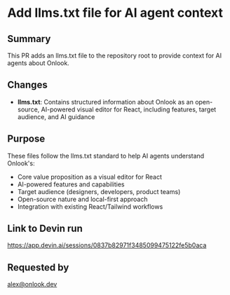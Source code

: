 # Add llms.txt file for AI agent context

## Summary

This PR adds an llms.txt file to the repository root to provide context for AI agents about Onlook.

## Changes

- **llms.txt**: Contains structured information about Onlook as an open-source, AI-powered visual editor for React, including features, target audience, and AI guidance

## Purpose

These files follow the llms.txt standard to help AI agents understand Onlook's:
- Core value proposition as a visual editor for React
- AI-powered features and capabilities  
- Target audience (designers, developers, product teams)
- Open-source nature and local-first approach
- Integration with existing React/Tailwind workflows

## Link to Devin run

https://app.devin.ai/sessions/0837b82971f3485099475122fe5b0aca

## Requested by

alex@onlook.dev
